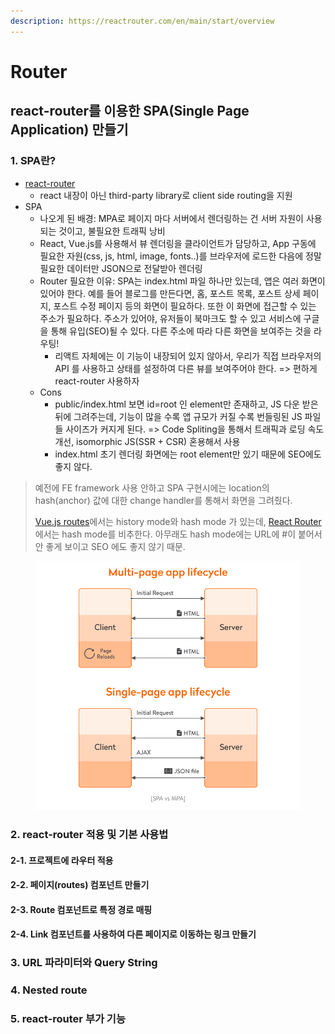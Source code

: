 ```yaml
---
description: https://reactrouter.com/en/main/start/overview
---
```


# Router

## react-router를 이용한 SPA(Single Page Application) 만들기

### 1. SPA란?

* [react-router](https://reactrouter.com/en/main/start/overview)
  * react 내장이 아닌 third-party library로 client side routing을 지원
* SPA
  * 나오게 된 배경: MPA로 페이지 마다 서버에서 렌더링하는 건 서버 자원이 사용되는 것이고, 불필요한 트래픽 낭비
  * React, Vue.js를 사용해서 뷰 렌더링을 클라이언트가 담당하고, App 구동에 필요한 자원(css, js, html, image, fonts..)를 브라우저에 로드한 다음에 정말 필요한 데이터만 JSON으로 전달받아 렌더링
  * Router 필요한 이유:  SPA는 index.html 파일 하나만 있는데, 앱은 여러 화면이 있어야 한다. 예를 들어 블로그를 만든다면, 홈, 포스트 목록, 포스트 상세 페이지, 포스트 수정 페이지 등의 화면이 필요하다. 또한 이 화면에 접근할 수 있는 주소가 필요하다. 주소가 있어야, 유저들이 북마크도 할 수 있고 서비스에 구글을 통해 유입(SEO)될 수 있다. 다른 주소에 따라 다른 화면을 보여주는 것을 라우팅!&#x20;
    * 리액트 자체에는 이 기능이 내장되어 있지 않아서, 우리가 직접 브라우저의 API 를 사용하고 상태를 설정하여 다른 뷰를 보여주어야 한다. => 편하게 react-router 사용하자
  * Cons
    * public/index.html 보면 id=root 인 element만 존재하고, JS 다운 받은 뒤에 그려주는데, 기능이 많을 수록 앱 규모가 커질 수록 번들링된 JS 파일들 사이즈가 커지게 된다. => Code Spliting을 통해서 트래픽과 로딩 속도 개선, isomorphic JS(SSR + CSR) 혼용해서 사용
    * index.html 초기 렌더링 화면에는 root element만  있기 때문에  SEO에도 좋지 않다.

> 예전에 FE framework 사용 안하고 SPA 구현시에는 location의 hash(anchor) 값에 대한 change handler를 통해서 화면을 그려줬다.&#x20;
>
> [Vue.js routes](https://v3.router.vuejs.org/kr/guide/essentials/history-mode.html)에서는 history mode와 hash mode 가 있는데,  [React Router ](https://reactrouter.com/en/main/routers/create-hash-router)에서는 hash mode를 비추한다. 아무래도 hash mode에는 URL에 #이 붙어서 안 좋게 보이고 SEO 에도 좋지 않기 때문.

<figure><img src="../../.gitbook/assets/image (1).png" alt=""><figcaption></figcaption></figure>

### 2. react-router 적용 및 기본 사용법

#### 2-1. 프로젝트에 라우터 적용

#### 2-2. 페이지(routes) 컴포넌트 만들기

#### 2-3. Route 컴포넌트로 특정 경로 매핑

#### 2-4. Link 컴포넌트를 사용하여 다른 페이지로 이동하는 링크 만들기

### 3. URL 파라미터와 Query String&#x20;

### 4. Nested route

### 5. react-router 부가 기능
